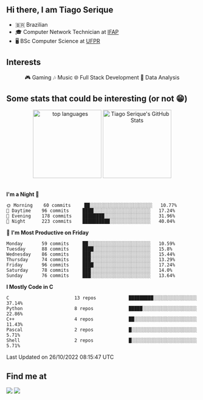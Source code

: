 
<h2> Hi there, I am Tiago Serique</h2>

<div>
	<ul>
		<li>🇧🇷 Brazilian</li>
		<li>🎓 Computer Network Technician at <a href="https://www.ifap.edu.br/">IFAP</a></li>
		<li>🖥️ BSc Computer Science at <a href="https://www.ufpr.br/portalufpr/">UFPR</a></li>
	</ul>
</div>


<h2>Interests</h2>

<div align="center">
	🎮 Gaming 🎶 Music 🌐 Full Stack Development 🎲 Data Analysis
</div>


<h2>Some stats that could be interesting (or not 😁)</h2>

<div align="center">
	<img height="180em" src="https://github-readme-stats.vercel.app/api/top-langs/?layout=compact&theme=tokyonight&username=tiagoserique&langs_count=10&hide=makefile&exclude_repo=vim-mods" alt="top languages">
	<img height="180em" src="https://github-readme-stats.vercel.app/api?username=tiagoserique&count_private=true&show_icons=true&theme=tokyonight&include_all_commits=true" alt="Tiago Serique's GitHub Stats">
</div> 

<br>

<!--START_SECTION:waka-->
**I'm a Night 🦉** 

```text
🌞 Morning    60 commits     ██░░░░░░░░░░░░░░░░░░░░░░░   10.77% 
🌆 Daytime    96 commits     ████░░░░░░░░░░░░░░░░░░░░░   17.24% 
🌃 Evening    178 commits    ████████░░░░░░░░░░░░░░░░░   31.96% 
🌙 Night      223 commits    ██████████░░░░░░░░░░░░░░░   40.04%

```
📅 **I'm Most Productive on Friday** 

```text
Monday       59 commits     ██░░░░░░░░░░░░░░░░░░░░░░░   10.59% 
Tuesday      88 commits     ████░░░░░░░░░░░░░░░░░░░░░   15.8% 
Wednesday    86 commits     ███░░░░░░░░░░░░░░░░░░░░░░   15.44% 
Thursday     74 commits     ███░░░░░░░░░░░░░░░░░░░░░░   13.29% 
Friday       96 commits     ████░░░░░░░░░░░░░░░░░░░░░   17.24% 
Saturday     78 commits     ███░░░░░░░░░░░░░░░░░░░░░░   14.0% 
Sunday       76 commits     ███░░░░░░░░░░░░░░░░░░░░░░   13.64%

```


**I Mostly Code in C** 

```text
C                        13 repos            █████████░░░░░░░░░░░░░░░░   37.14% 
Python                   8 repos             █████░░░░░░░░░░░░░░░░░░░░   22.86% 
C++                      4 repos             ██░░░░░░░░░░░░░░░░░░░░░░░   11.43% 
Pascal                   2 repos             █░░░░░░░░░░░░░░░░░░░░░░░░   5.71% 
Shell                    2 repos             █░░░░░░░░░░░░░░░░░░░░░░░░   5.71%

```



 Last Updated on 26/10/2022 08:15:47 UTC
<!--END_SECTION:waka-->



<h2>Find me at</h2>

<div>
	<a href="https://www.linkedin.com/in/tiago-serique"><img src="https://img.shields.io/badge/LinkedIn-0077B5?style=for-the-badge&logo=linkedin&logoColor=white"></a>
	<a href="https://www.instagram.com/tecseit/"><img src="https://img.shields.io/badge/Instagram-E4405F?style=for-the-badge&logo=instagram&logoColor=white"></a>
</div>
